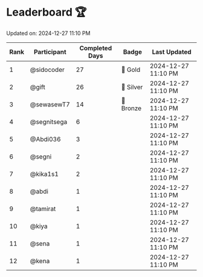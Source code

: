 # Leaderboard 🏆

Updated on: 2024-12-27 11:10 PM

| Rank | Participant       | Completed Days | Badge      | Last Updated         |
|------|-------------------|----------------|------------|----------------------|
| 1    | @sidocoder        | 27             | 🏅 Gold     | 2024-12-27 11:10 PM |
| 2    | @gift             | 26             | 🥈 Silver   | 2024-12-27 11:10 PM |
| 3    | @sewasewT7        | 14             | 🥉 Bronze   | 2024-12-27 11:10 PM |
| 4    | @segnitsega       | 6              |            | 2024-12-27 11:10 PM |
| 5    | @Abdi036          | 3              |            | 2024-12-27 11:10 PM |
| 6    | @segni            | 2              |            | 2024-12-27 11:10 PM |
| 7    | @kika1s1          | 2              |            | 2024-12-27 11:10 PM |
| 8    | @abdi             | 1              |            | 2024-12-27 11:10 PM |
| 9    | @tamirat          | 1              |            | 2024-12-27 11:10 PM |
| 10   | @kiya             | 1              |            | 2024-12-27 11:10 PM |
| 11   | @sena             | 1              |            | 2024-12-27 11:10 PM |
| 12   | @kena             | 1              |            | 2024-12-27 11:10 PM |
